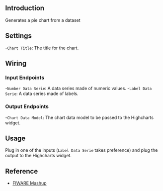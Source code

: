 ## Introduction

Generates a pie chart from a dataset

## Settings

-`Chart Title`: The title for the chart.

## Wiring

### Input Endpoints

-`Number Data Serie`: A data series made of numeric values. 
-`Label Data Serie`: A data series made of labels.

### Output Endpoints

-`Chart Data Model`: The chart data model to be passed to the Highcharts widget.

## Usage

Plug in one of the inputs (`Label Data Serie` takes preference) and plug the output to the Highcharts widget.

## Reference

- [FIWARE Mashup](https://mashup.lab.fiware.org/)
